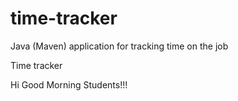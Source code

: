 # time-tracker
Java (Maven) application for tracking time on the job

Time tracker

 Hi  Good Morning Students!!!

